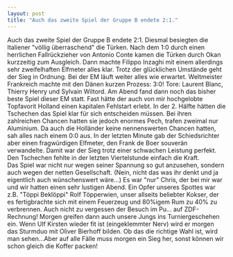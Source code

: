 ```yaml
---
layout: post
title: "Auch das zweite Spiel der Gruppe B endete 2:1."
---
```


Auch das zweite Spiel der Gruppe B endete 2:1. Diesmal besiegten die Italiener "völlig überraschend" die Türken. Nach dem 1:0 durch einen herrlichen Fallrückzieher von Antonio Conte kamen die Türken durch Okan kurzzeitig zum Ausgleich. Dann machte Filippo Inzaghi mit einem allerdings sehr zweifelhaften Elfmeter alles klar. Trotz der glücklichen Umstände geht der Sieg in Ordnung. Bei der EM läuft weiter alles wie erwartet. Weltmeister Frankreich machte mit den Dänen kurzen Prozess: 3:0! Tore: Laurent Blanc, Thierry Henry und Sylvain Wiltord. Am Abend fand dann noch das bisher beste Spiel dieser EM statt. Fast hätte der auch von mir hochgelobte Topfavorit Holland einen kapitalen Fehlstart erlebt. In der 2. Hälfte hätten die Tschechen das Spiel klar für sich entscheiden müssen. Bei ihren zahlreichen Chancen hatten sie jedoch enormes Pech, trafen zweimal nur Aluminium. Da auch die Holländer keine nennenswerten Chancen hatten, sah alles nach einem 0:0 aus. In der letzten Minute gab der Schiedsrichter aber einen fragwürdigen Elfmeter, den Frank de Boer souverän verwandelte. Damit war der Sieg trotz einer schwachen Leistung perfekt. Den Tschechen fehlte in der letzten Viertelstunde einfach die Kraft.  
Das Spiel war nicht nur wegen seiner Spannung so gut anzusehen, sondern auch wegen der netten Gesellschaft. (Nein, nicht das was ihr denkt und ja eigentlich auch wünschenswert wäre...) Es war "nur" Chris, der bei mir war  und wir hatten einen sehr lustigen Abend. Ein Opfer unseres Spottes war z.B. "Töppi Beklöppi" Rolf Töpperwien, unser allseits beliebter Kokser, der es fertigbrachte sich mit einem Feuerzeug und 80%igem Rum zu 40% zu verbrennen. Auch nicht zu vergessen der Besuch im Pu... auf ZDF-Rechnung! Morgen greifen dann auch unsere Jungs ins Turniergeschehen ein. Wenn Ulf Kirsten wieder fit ist (eingeklemmter Nerv) wird er morgen das Sturmduo mit Oliver Bierhoff bilden. Ob das die richtige Wahl ist, wird man sehen...Aber auf alle Fälle muss morgen ein Sieg her, sonst können wir schon gleich die Koffer packen!

